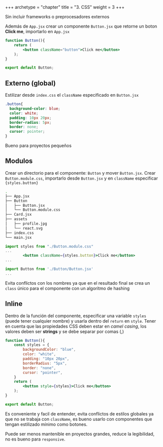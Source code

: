 +++
archetype = "chapter"
title = "3. CSS"
weight = 3
+++

Sin incluir frameworks o preprocesadores externos

Además de `App.jsx` crear un componente `Button.jsx` que retorne un boton **Click me**, importarlo en `App.jsx`

```jsx {title="Button.jsx"}
function Button(){
	return (
		<button className="button">Click me</button>
	);
}

export default Button;
```
## Externo (global)
Estilizar desde `index.css` el `className` especificado en `Button.jsx`
```css {title="index.css"}
.button{
  background-color: blue;
  color: white;
  padding: 10px 20px;
  border-radius: 5px;
  border: none;
  cursor: pointer;
}
```
Bueno para proyectos pequeños
## Modulos
Crear un directorio para el componente: `Button` y mover `Button.jsx`. Crear `Button.module.css`, importarlo desde `Button.jsx` y en `className` especificar `{styles.button}`

```sh
.
├── App.jsx
├── Button
│   ├── Button.jsx
│   └── Button.module.css
├── Card.jsx
├── assets
│   ├── profile.jpg
│   └── react.svg
├── index.css
└── main.jsx
```

```jsx {title="Button.jsx"}
import styles from "./Button.module.css"
...
		<button className={styles.button}>Click me</button>
...
```

```jsx {title="App.jsx"}
import Button from './Button/Button.jsx'
...
```
Evita conflictos con los nombres ya que en el resultado final se crea un `class` único para el componente con un algoritmo de hashing

## Inline
Dentro de la función del componente, especificar una variable `styles` (puede tener cualquier nombre) y usarla dentro del `return` en `style`. Tener en cuenta que las propiedades CSS deben estar en _camel casing_, los valores deben ser **strings** y se debe separar por comas (,)
```jsx {title="Button.jsx"}
function Button(){
    const styles = {
    	backgroundColor: "blue",
    	color: "white",
    	padding: "10px 20px",
    	borderRadius: "5px",
    	border: "none",
    	cursor: "pointer", 
    }
    return (
        <button style={styles}>Click me</button>
    );
}

export default Button;
```
Es conveniente y facil de entender, evita conflictos de estilos globales ya que no se trabaja con `className`, es bueno usarlo con componentes que tengan estilizado mínimo como botones. 

Puede ser menos mantenible en proyectos grandes, reduce la legibilidad, no es bueno para `responsive`.